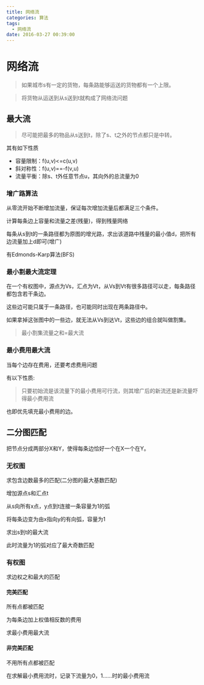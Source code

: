 ```yaml
---
title: 网络流
categories: 算法
tags:
  - 网络流
date: 2016-03-27 00:39:00
---
```

# 网络流
> 如果城市s有一定的货物，每条路能够运送的货物都有一个上限。

> 将货物从运送到从s送到t就构成了网络流问题

## 最大流

> 尽可能把最多的物品从s送到t，除了s、t之外的节点都只是中转。

其有如下性质

* 容量限制：f(u,v)<=c(u,v)
* 斜对称性：f(u,v)==-f(v,u)
* 流量平衡：除s、t外任意节点u，其向外的总流量为0
 

### 增广路算法

从零流开始不断增加流量，保证每次增加流量后都满足三个条件。

计算每条边上容量和流量之差(残量)，得到残量网络

每条从s到t的一条路径都为原图的增光路，求出该道路中残量的最小值d，把所有边流量加上d即可(增广)

有Edmonds-Karp算法(BFS)

 
### 最小割最大流定理

在一个有权图中，源点为Vs，汇点为Vt，从Vs到Vt有很多路径可以走，每条路径都包含若干条边。

这些边可能只属于一条路径，也可能同时出现在两条路径中。

如果拿掉这张图中的一些边，就无法从Vs到达Vt，这些边的组合就叫做割集。

 

> 最小割集流量之和=最大流

 

### 最小费用最大流

当每个边存在费用，还要考虑费用问题

有以下性质:

> 只要初始流是该流量下的最小费用可行流，则其增广后的新流还是新流量吓得最小费用流

也即优先填充最小费用的边。

 

## 二分图匹配
把节点分成两部分X和Y，使得每条边恰好一个在X一个在Y。

### 无权图

求包含边数最多的匹配(二分图的最大基数匹配)

增加源点s和汇点t

从s向所有x点，y点到t连接一条容量为1的弧

将每条边变为由x指向y的有向弧，容量为1

求出s到t的最大流

此时流量为1的弧对应了最大奇数匹配

### 有权图

求边权之和最大的匹配

#### 完美匹配

所有点都被匹配

为每条边加上权值相反数的费用

求最小费用最大流

#### 非完美匹配

不用所有点都被匹配

在求解最小费用流时，记录下流量为0，1……时的最小费用流